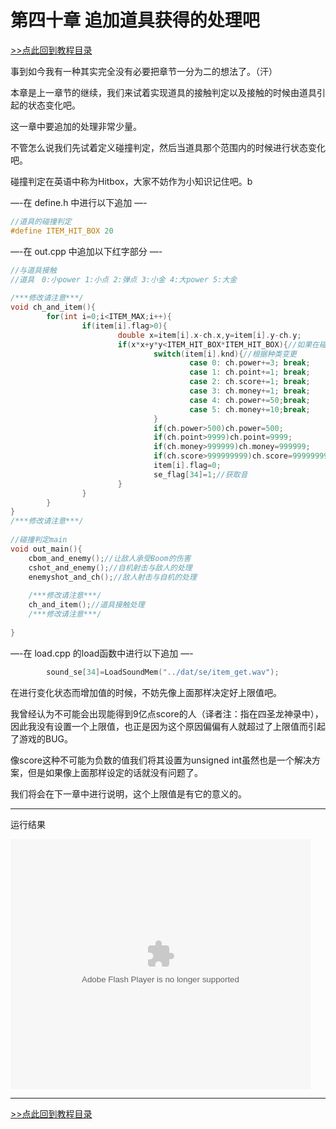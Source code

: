 # 第四十章 追加道具获得的处理吧

[>>点此回到教程目录](pro_doc.md)

事到如今我有一种其实完全没有必要把章节一分为二的想法了。（汗）

本章是上一章节的继续，我们来试着实现道具的接触判定以及接触的时候由道具引起的状态变化吧。

这一章中要追加的处理非常少量。

不管怎么说我们先试着定义碰撞判定，然后当道具那个范围内的时候进行状态变化吧。

碰撞判定在英语中称为Hitbox，大家不妨作为小知识记住吧。b

—-在 define.h 中进行以下追加 —-
```cpp
//道具的碰撞判定
#define ITEM_HIT_BOX 20
```
—-在 out.cpp 中追加以下红字部分 —-
```cpp
//与道具接触
//道具　0:小power 1:小点 2:弹点 3:小金 4:大power 5:大金
 
/***修改请注意***/
void ch_and_item(){
        for(int i=0;i<ITEM_MAX;i++){
                if(item[i].flag>0){
                        double x=item[i].x-ch.x,y=item[i].y-ch.y;
                        if(x*x+y*y<ITEM_HIT_BOX*ITEM_HIT_BOX){//如果在碰撞判定内的话
                                switch(item[i].knd){//根据种类变更
                                        case 0: ch.power+=3; break;
                                        case 1: ch.point+=1; break;
                                        case 2: ch.score+=1; break;
                                        case 3: ch.money+=1; break;
                                        case 4: ch.power+=50;break;
                                        case 5: ch.money+=10;break;
                                }
                                if(ch.power>500)ch.power=500;
                                if(ch.point>9999)ch.point=9999;
                                if(ch.money>999999)ch.money=999999;
                                if(ch.score>999999999)ch.score=999999999;
                                item[i].flag=0;
                                se_flag[34]=1;//获取音
                        }
                }
        }
}
/***修改请注意***/
 
//碰撞判定main
void out_main(){
    cbom_and_enemy();//让敌人承受Boom的伤害
    cshot_and_enemy();//自机射击与敌人的处理
    enemyshot_and_ch();//敌人射击与自机的处理
 
    /***修改请注意***/
    ch_and_item();//道具接触处理
    /***修改请注意***/
 
}
```
—-在 load.cpp 的load函数中进行以下追加 —-
```cpp
        sound_se[34]=LoadSoundMem("../dat/se/item_get.wav");
```
在进行变化状态而增加值的时候，不妨先像上面那样决定好上限值吧。

我曾经认为不可能会出现能得到9亿点score的人（译者注：指在四圣龙神录中），因此我没有设置一个上限值，也正是因为这个原因偏偏有人就超过了上限值而引起了游戏的BUG。

像score这种不可能为负数的值我们将其设置为unsigned int虽然也是一个解决方案，但是如果像上面那样设定的话就没有问题了。

我们将会在下一章中进行说明，这个上限值是有它的意义的。

---

运行结果

<embed src="http://player.youku.com/player.php/Type/Folder/Fid/23155717/Ob/1/sid/XODQxMzM5NzMy/v.swf" quality="high" width="480" height="400" align="middle" allowScriptAccess="always" allowFullScreen="true" mode="transparent" type="application/x-shockwave-flash"></embed>

---

[>>点此回到教程目录](pro_doc.md)